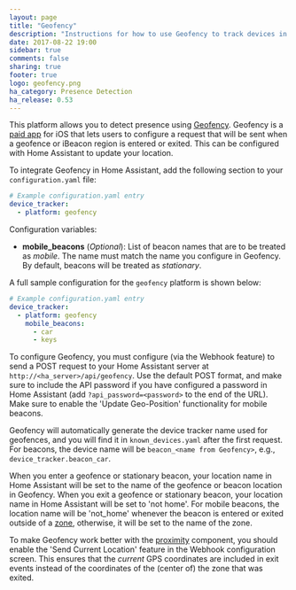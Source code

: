 ```yaml
---
layout: page
title: "Geofency"
description: "Instructions for how to use Geofency to track devices in Home Assistant."
date: 2017-08-22 19:00
sidebar: true
comments: false
sharing: true
footer: true
logo: geofency.png
ha_category: Presence Detection
ha_release: 0.53
---
```


This platform allows you to detect presence using [Geofency](http://www.geofency.com/). Geofency is a [paid app](https://itunes.apple.com/app/id615538630) for iOS that lets users to configure a request that will be sent when a geofence or iBeacon region is entered or exited. This can be configured with Home Assistant to update your location.

To integrate Geofency in Home Assistant, add the following section to your `configuration.yaml` file:

```yaml
# Example configuration.yaml entry
device_tracker:
  - platform: geofency
```

Configuration variables:

- **mobile_beacons** (*Optional*): List of beacon names that are to be treated as *mobile*. The name must match the name you configure in Geofency. By default, beacons will be treated as *stationary*.

A full sample configuration for the `geofency` platform is shown below:

```yaml
# Example configuration.yaml entry
device_tracker:
  - platform: geofency
    mobile_beacons:
      - car
      - keys
```

To configure Geofency, you must configure (via the Webhook feature) to send a POST request to your Home Assistant server at `http://<ha_server>/api/geofency`. Use the default POST format, and make sure to include the API password if you have configured a password in Home Assistant (add `?api_password=<password>` to the end of the URL). Make sure to enable the 'Update Geo-Position' functionality for mobile beacons.

Geofency will automatically generate the device tracker name used for geofences, and you will find it in `known_devices.yaml` after the first request. For beacons, the device name will be `beacon_<name from Geofency>`, e.g., `device_tracker.beacon_car`. 

When you enter a geofence or stationary beacon, your location name in Home Assistant will be set to the name of the geofence or beacon location in Geofency. When you exit a geofence or stationary beacon, your location name in Home Assistant will be set to 'not home'. For mobile beacons, the location name will be 'not_home' whenever the beacon is entered or exited outside of a [zone](https://home-assistant.io/components/zone/), otherwise, it will be set to the name of the zone.

To make Geofency work better with the [proximity](https://home-assistant.io/components/proximity/) component, you should enable the 'Send Current Location' feature in the Webhook configuration screen. This ensures that the _current_ GPS coordinates are included in exit events instead of the coordinates of the (center of) the zone that was exited.